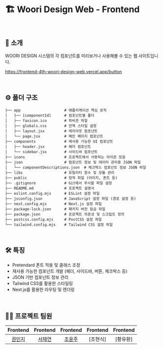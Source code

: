# 🏗️ Woori Design Web - Frontend 

<br />

## 📝 소개
WOORI DESIGN 시스템의 각 컴포넌트를 미리보거나 사용해볼 수 있는 웹 사이트입니다.

https://frontend-4th-woori-design-web.vercel.app/button

</div> 

<br />

## ⚙ 폴더 구조
```
├── app                    # 애플리케이션 핵심 로직
│   ├── [componentId]      # 컴포넌트별 폴더
│   ├── favicon.ico        # 파비콘 파일
│   ├── globals.css        # 전역 스타일 설정
│   ├── layout.jsx         # 레이아웃 컴포넌트
│   └── page.jsx           # 메인 페이지 컴포넌트
├── components             # 재사용 가능한 UI 컴포넌트
│   ├── header.jsx         # 헤더 컴포넌트
│   └── sidebar.jsx        # 사이드바 컴포넌트
├── icons                  # 프로젝트에서 사용하는 아이콘 모음
├── json                   # 컴포넌트 정보 및 데이터 관리용 JSON 파일
│   └── componentDescriptions.json  # 체크박스 컴포넌트 정보 JSON 파일
├── libs                   # 유틸리티 함수 및 모듈 관리
├── public                 # 정적 파일 (이미지, 폰트 등)
├── .gitignore             # Git에서 무시할 파일 설정
├── README.md              # 프로젝트 설명서
├── eslint.config.mjs      # ESLint 설정 파일
├── jsconfig.json          # JavaScript 설정 파일 (경로 설정 등)
├── next.config.mjs        # Next.js 설정 파일
├── package-lock.json      # 패키지 버전 잠금 파일
├── package.json           # 프로젝트 의존성 및 스크립트 정의
├── postcss.config.mjs     # PostCSS 설정 파일
└── tailwind.config.mjs    # Tailwind CSS 설정 파일
```

<br />

## 🛠️ 특징
- Pretendard 폰트 적용 및 클래스 조정
- 재사용 가능한 컴포넌트 개발 (헤더, 사이드바, 버튼, 체크박스 등)
- JSON 기반 컴포넌트 정보 관리
- Tailwind CSS를 활용한 스타일링
- Next.js를 활용한 라우팅 및 렌더링


<br />

## 💁‍♂️ 프로젝트 팀원
|Frontend|Frontend|Frontend|Frontend|Frontend|
|:---:|:---:|:---:|:---:|:---:|
|[권민지](https://github.com/mjgwon24)|[서채연](https://github.com/seocylucky)|[조윤주](https://github.com/iamyuunzo)|[조현식]|[황유환]|
